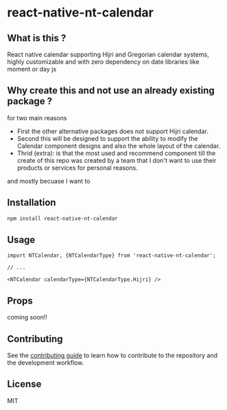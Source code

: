 # react-native-nt-calendar

## What is this ?
React native calendar supporting Hijri and Gregorian calendar systems, highly customizable and with zero dependency on date libraries like moment or day js

## Why create this and not use an already existing package ?

for two main reasons 
- First the other alternative packages does not support Hijri calendar.
- Second this will be designed to support the ability to modify the Calendar component designs and also the whole layout of the calendar.
- Thrid (extra):  is that the most used and recommend component till the create of this repo was created by a team that I don't want to use their products or services for personal reasons. 

and mostly becuase I want to 

## Installation

```sh
npm install react-native-nt-calendar
```

## Usage

```tsx
import NTCalendar, {NTCalendarType} from 'react-native-nt-calendar';

// ...

<NTCalendar calendarType={NTCalendarType.Hijri} />
```

## Props

coming soon!!

## Contributing

See the [contributing guide](CONTRIBUTING.md) to learn how to contribute to the repository and the development workflow.

## License

MIT

